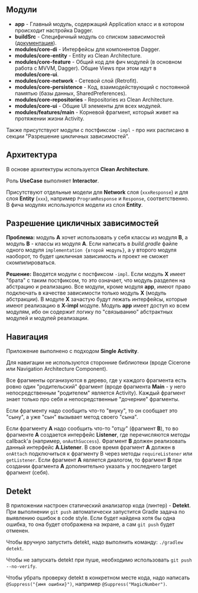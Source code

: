 ## Модули

- **app** - Главный модуль, содержащий Application класс и в котором происходит настройка Dagger.
- **buildSrc** - Специфичный модуль со списком зависимостей ([документация](https://docs.gradle.org/current/userguide/organizing_gradle_projects.html#sec:build_sources)).
- **modules/core-di** - Интерфейсы для компонентов Dagger.
- **modules/core-entity** - Entity из Clean Architecture.
- **modules/core-feature** - Общий код для фич модулей (в основном работа с MVVM, Dagger). Общие Views при этом идут в **modules/core-ui**.
- **modules/core-network** - Сетевой слой (Retrofit).
- **modules/core-persistence** - Код, взаимодействующий с постоянной памятью (базы данных, SharedPreferences).
- **modules/core-repositories** - Repositories из Clean Architecture.
- **modules/core-ui** - Общие UI элементы для всех модулей.
- **modules/features/main** - Корневой фрагмент, который живет на протяжении жизни Activity.

Также присутствуют модули с постфиксом `-impl` - про них расписано в секции "Разрешение цикличных зависимостей".

## Архитектура

В основе архитектуры используется **Clean Architecture**. 

Роль **UseCase** выполняет **Interactor**.

Присутствуют отдельные модели для **Network** слоя (`xxxResponse`) и для слоя **Entity** (`xxx`), например `ProgramResponse` и `Response`, соответственно. В фича модулях используются модели из слоя **Entity**.

## Разрешение цикличных зависимостей

**Проблема:** модуль **A** хочет использовать у себя классы из модуля **B**, а модуль **B** - классы из модуля **A**. Если написать в *build.gradle* файле одного модуля `implementation {второй модуль}`, а у второго модуля наоборот, то будет цикличная зависимость и проект не сможет скомпилироваться.

**Решение:** Вводятся модули с постфиксом `-impl`. Если модуль **X** имеет "брата" с таким постфиксом, то это означает, что модуль разделен на абстрацию и реализацию. Все модули, кроме модуля **app**, имеют право подключать в качестве зависимости только модуль **X** (модуль абстракции). В модуле **X** зачастую будут лежать интерфейсы, которые имеют реализацию в **X-impl** модуле. Модуль **app** имеет доступ ко всем модулям, ибо он содержит логику по "связыванию" абстрактных модулей и модулей реализации.

## Навигация

Приложение выполнено с подходом **Single Activity**. 

Для навигации не используются сторонние библиотеки (вроде Cicerone или Navigation Architecture Component).

Все фрагменты организуются в дерево, где у каждого фрагмента есть ровно один "родительский" фрагмент (вроде фрагмента **Main** - у него непосредственным "родителем" является Activity). Каждый фрагмент знает только про себя и непосредственные "дочерние" фрагменты. 

Если фрагменту надо сообщить что-то "внуку", то он сообщает это "сыну", а уже "сын" вызывает метод своего "сына". 

Если фрагменту **A** надо сообщить что-то "отцу" (фрагмент **B**), то во фрагменте **A** создается интерфейс **Listener**, где перечисляются методы callback'а (например, `onAuthSuccess`). Фрагмент **B** должен реализовать данный интерфейс **A.Listener**. В свое время фрагмент **A** должен в `onAttach` подключиться к фрагменту B через методы `requireListener` или `getListener`. Если фрагмент **A** является диалогом, то фрагмент **B** при создании фрагмента **A** дополнительно указать у последнего target фрагмент (себя).

## Detekt

В приложении настроен статический анализатор кода (линтер) - **Detekt**. При выполнении `git push` автоматически запустится Gradle задача по выявлению ошибок в code style. Если будет найдена хотя бы одна ошибка, то она будет отображена на экране, а сам `git push` будет отменен.

Чтобы вручную запустить detekt, надо выполнить команду: `./gradlew detekt`.

Чтобы не запускать detekt при пуше, необходимо использовать `git push --no-verify`.

Чтобы убрать проверку detekt в конкретном месте кода, надо написать `@Suppress("{имя ошибки}")`, например `@Suppress("MagicNumber")`.